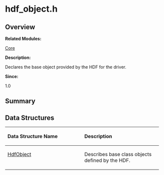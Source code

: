# hdf\_object.h<a name="ZH-CN_TOPIC_0000001054799569"></a>

## **Overview**<a name="section1594060668093525"></a>

**Related Modules:**

[Core](Core.md)

**Description:**

Declares the base object provided by the HDF for the driver. 

**Since:**

1.0

## **Summary**<a name="section192600123093525"></a>

## Data Structures<a name="nested-classes"></a>

<a name="table275989364093525"></a>
<table><thead align="left"><tr id="row13082447093525"><th class="cellrowborder" valign="top" width="50%" id="mcps1.1.3.1.1"><p id="p923164418093525"><a name="p923164418093525"></a><a name="p923164418093525"></a>Data Structure Name</p>
</th>
<th class="cellrowborder" valign="top" width="50%" id="mcps1.1.3.1.2"><p id="p45175051093525"><a name="p45175051093525"></a><a name="p45175051093525"></a>Description</p>
</th>
</tr>
</thead>
<tbody><tr id="row901215827093525"><td class="cellrowborder" valign="top" width="50%" headers="mcps1.1.3.1.1 "><p id="p1830616375093525"><a name="p1830616375093525"></a><a name="p1830616375093525"></a><a href="HdfObject.md">HdfObject</a></p>
</td>
<td class="cellrowborder" valign="top" width="50%" headers="mcps1.1.3.1.2 "><p id="p510569598093525"><a name="p510569598093525"></a><a name="p510569598093525"></a>Describes base class objects defined by the HDF. </p>
</td>
</tr>
</tbody>
</table>


